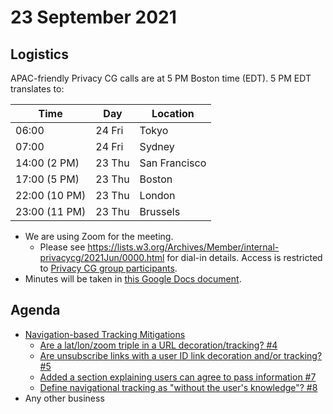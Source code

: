 # 23 September 2021

## Logistics

APAC-friendly Privacy CG calls are at 5 PM Boston time (EDT). 5 PM EDT translates to:

| Time          | Day    | Location      |
| ------------- | ------ | ------------- |
| 06:00         | 24 Fri | Tokyo         |
| 07:00         | 24 Fri | Sydney        |
| 14:00 (2 PM)  | 23 Thu | San Francisco |
| 17:00 (5 PM)  | 23 Thu | Boston        |
| 22:00 (10 PM) | 23 Thu | London        |
| 23:00 (11 PM) | 23 Thu | Brussels      |

* We are using Zoom for the meeting.
    * Please see https://lists.w3.org/Archives/Member/internal-privacycg/2021Jun/0000.html for dial-in details. Access is restricted to [Privacy CG group participants](https://www.w3.org/community/privacycg/participants).
* Minutes will be taken in [this Google Docs document](https://docs.google.com/document/d/1DZEhS1UHJ1PKxt5ZwKmn5LZ4bo10UFyNXeLp2dUuzRM/edit#).

## Agenda

* [Navigation-based Tracking Mitigations](https://github.com/privacycg/nav-tracking-mitigations)
  * [Are a lat/lon/zoom triple in a URL decoration/tracking? #4](https://github.com/privacycg/nav-tracking-mitigations/issues/4)
  * [Are unsubscribe links with a user ID link decoration and/or tracking? #5](https://github.com/privacycg/nav-tracking-mitigations/issues/5)
  * [Added a section explaining users can agree to pass information #7](https://github.com/privacycg/nav-tracking-mitigations/pull/7)
  * [Define navigational tracking as "without the user's knowledge"? #8](https://github.com/privacycg/nav-tracking-mitigations/issues/8)
* Any other business

